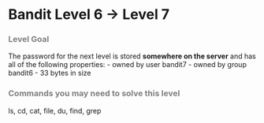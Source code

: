Bandit Level 6 → Level 7
========================

### <font color="grey">Level Goal</font>

The password for the next level is stored **somewhere on the server** and has all of the following properties: - owned by user bandit7 - owned by group bandit6 - 33 bytes in size

### <font color="grey">Commands you may need to solve this level</font>

ls, cd, cat, file, du, find, grep